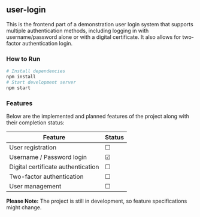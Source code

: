 ## user-login

This is the frontend part of a demonstration user login system that supports multiple authentication methods, including
logging in with username/password alone or with a digital certificate. It also allows for two-factor authentication
login.

### How to Run

```bash
# Install dependencies
npm install
# Start development server
npm start
```

### Features

Below are the implemented and planned features of the project along with their completion status:

| Feature                            | Status  |
|------------------------------------|---------|
| User registration                  | &#9744; |
| Username / Password login          | &#9745; |
| Digital certificate authentication | &#9744; |
| Two-factor authentication          | &#9744; |
| User management                    | &#9744; |

**Please Note:** The project is still in development, so feature specifications might change.
